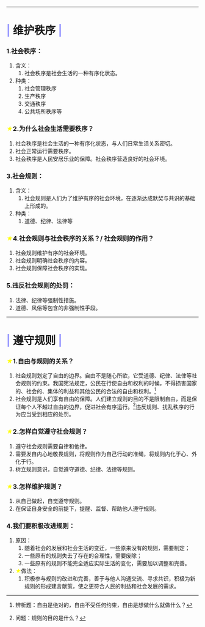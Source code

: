 
***

# <span style='color:#9999FF'>|</span> 维护秩序 <span style='color:#9999FF'>|</span>

### 1.社会秩序：
1. 含义：
	1. 社会秩序是社会生活的一种有序化状态。
2. 种类：
	1. 社会管理秩序
	2. 生产秩序
	3. 交通秩序
	4. 公共场所秩序等

### <span style='color:yellow;font-style:italic'>★</span>2.为什么社会生活需要秩序？
1.  社会秩序是社会生活的一种有序化状态，与人们日常生活关系密切。
2. 社会正常运行需要秩序。
3. 社会秩序是人民安居乐业的保障。社会秩序营造良好的社会环境。

### 3.社会规则：
1. 含义：
	1. 社会规则是人们为了维护有序的社会环境，在逐渐达成默契与共识的基础上形成的。
2. 种类：
	1. 道德、纪律、法律等

### <span style='color:yellow;font-style:italic'>★</span>4.社会规则与社会秩序的关系？/ 社会规则的作用？
1. 社会规则维护有序的社会环境。
2. 社会规则明确社会秩序的内容。
3. 社会规则保障社会秩序的实现。

### 5.违反社会规则的处罚：
1. 法律、纪律等强制性措施。
2. 道德、风俗等包含的非强制性手段。

***

# <span style='color:#9999FF'>|</span> 遵守规则 <span style='color:#9999FF'>|</span>

### <span style='color:yellow;font-style:italic'>★</span>1.自由与规则的关系？
1. 社会规则划定了自由的边界。自由不是随心所欲，它受道德、纪律、法律等社会规则的约束。我国宪法规定，公民在行使自由和权利的时候，不得损害国家的、社会的、集体的利益和其他公民的合法的自由和权利。[^note-1]
2. 社会规则是人们享有自由的保障。人们建立规则的目的不是限制自由，而是保证每个人不越过自由的边界，促进社会有序运行。[^note-2]违反规则、扰乱秩序的行为应当受到相应的处罚。

### <span style='color:yellow;font-style:italic'>★</span>2.怎样自觉遵守社会规则？
1. 遵守社会规则需要自律和他律。
2. 需要发自内心地敬畏规则，将规则作为自己行动的准绳，将规则内化于心、外化于行。
3. 树立规则意识，自觉遵守道德、纪律、法律等规则。

### <span style='color:yellow;font-style:italic'>★</span>3.怎样维护规则？
1. 从自己做起，自觉遵守规则。
2. 在保证自身安全的前提下，提醒、监督、帮助他人遵守规则。

### 4.我们要积极改进规则：
1. 原因：
	1. 随着社会的发展和社会生活的变迁，一些原来没有的规则，需要制定；
	2. 一些原有的规则失去了存在的合理性，需要废除；
	3. 一些原有的规则不能完全适应实际生活的变化，需要加以调整和完善。
2. <span style='color:yellow;font-style:italic'>★</span>做法：
	1. 积极参与规则的改进和完善，善于与他人沟通交流、寻求共识，积极为新规则的形成建言献策，使之更符合人民的利益和社会发展的需求。

[^note-1]: 辨析题：自由是绝对的，自由不受任何约束，自由是想做什么就做什么？
[^note-2]: 问题：规则的目的是什么？

